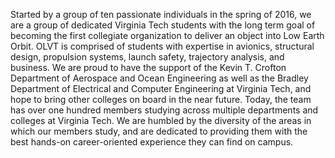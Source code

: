 Started by a group of ten passionate individuals in the spring of 2016, we are a group of dedicated Virginia Tech students with the long term goal of becoming the first collegiate organization to deliver an object into Low Earth Orbit. OLVT is comprised of students with expertise in avionics, structural design, propulsion systems, launch safety, trajectory analysis, and business. We are proud to have the support of the Kevin T. Crofton Department of Aerospace and Ocean Engineering as well as the Bradley Department of Electrical and Computer Engineering at Virginia Tech, and hope to bring other colleges on board in the near future. Today, the team has over one hundred members studying across multiple departments and colleges at Virginia Tech. We are humbled by the diversity of the areas in which our members study, and are dedicated to providing them with the best hands-on career-oriented experience they can find on campus.
